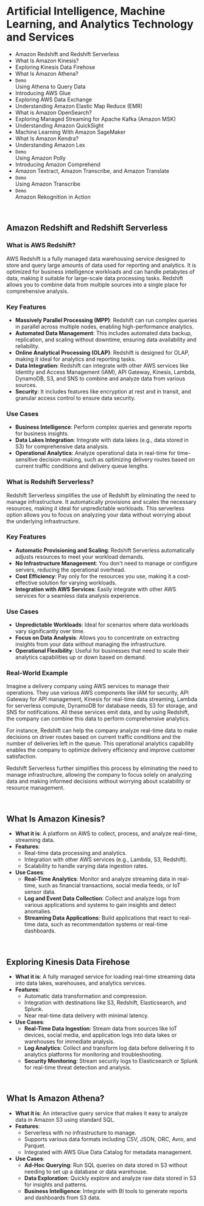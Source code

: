# Artificial Intelligence, Machine Learning, and Analytics Technology and Services
- Amazon Redshift and Redshift Serverless
- What Is Amazon Kinesis?
- Exploring Kinesis Data Firehose
- What Is Amazon Athena?
- `Demo`<br>Using Athena to Query Data
- Introducing AWS Glue
- Exploring AWS Data Exchange
- Understanding Amazon Elastic Map Reduce (EMR)
- What is Amazon OpenSearch?
- Exploring Managed Streaming for Apache Kafka (Amazon MSK)
- Understanding Amazon QuickSight
- Machine Learning With Amazon SageMaker
- What Is Amazon Kendra?
- Understanding Amazon Lex
- `Demo`<br>Using Amazon Polly
- Introducing Amazon Comprehend
- Amazon Textract, Amazon Transcribe, and Amazon Translate
- `Demo`<br>Using Amazon Transcribe
- `Demo`<br>Amazon Rekognition in Action


<br>

## Amazon Redshift and Redshift Serverless

### What is AWS Redshift?

AWS Redshift is a fully managed data warehousing service designed to store and query large amounts of data used for reporting and analytics. It is optimized for business intelligence workloads and can handle petabytes of data, making it suitable for large-scale data processing tasks. Redshift allows you to combine data from multiple sources into a single place for comprehensive analysis.

### Key Features

- **Massively Parallel Processing (MPP)**: Redshift can run complex queries in parallel across multiple nodes, enabling high-performance analytics.
- **Automated Data Management**: This includes automated data backup, replication, and scaling without downtime, ensuring data availability and reliability.
- **Online Analytical Processing (OLAP)**: Redshift is designed for OLAP, making it ideal for analytics and reporting tasks.
- **Data Integration**: Redshift can integrate with other AWS services like Identity and Access Management (IAM), API Gateway, Kinesis, Lambda, DynamoDB, S3, and SNS to combine and analyze data from various sources.
- **Security**: It includes features like encryption at rest and in transit, and granular access control to ensure data security.

### Use Cases

- **Business Intelligence**: Perform complex queries and generate reports for business insights.
- **Data Lakes Integration**: Integrate with data lakes (e.g., data stored in S3) for comprehensive data analysis.
- **Operational Analytics**: Analyze operational data in real-time for time-sensitive decision-making, such as optimizing delivery routes based on current traffic conditions and delivery queue lengths.

### What is Redshift Serverless?

Redshift Serverless simplifies the use of Redshift by eliminating the need to manage infrastructure. It automatically provisions and scales the necessary resources, making it ideal for unpredictable workloads. This serverless option allows you to focus on analyzing your data without worrying about the underlying infrastructure.

### Key Features

- **Automatic Provisioning and Scaling**: Redshift Serverless automatically adjusts resources to meet your workload demands.
- **No Infrastructure Management**: You don't need to manage or configure servers, reducing the operational overhead.
- **Cost Efficiency**: Pay only for the resources you use, making it a cost-effective solution for varying workloads.
- **Integration with AWS Services**: Easily integrate with other AWS services for a seamless data analysis experience.

### Use Cases

- **Unpredictable Workloads**: Ideal for scenarios where data workloads vary significantly over time.
- **Focus on Data Analysis**: Allows you to concentrate on extracting insights from your data without managing the infrastructure.
- **Operational Flexibility**: Useful for businesses that need to scale their analytics capabilities up or down based on demand.

### Real-World Example

Imagine a delivery company using AWS services to manage their operations. They use various AWS components like IAM for security, API Gateway for API management, Kinesis for real-time data streaming, Lambda for serverless compute, DynamoDB for database needs, S3 for storage, and SNS for notifications. All these services emit data, and by using Redshift, the company can combine this data to perform comprehensive analytics.

For instance, Redshift can help the company analyze real-time data to make decisions on driver routes based on current traffic conditions and the number of deliveries left in the queue. This operational analytics capability enables the company to optimize delivery efficiency and improve customer satisfaction.

Redshift Serverless further simplifies this process by eliminating the need to manage infrastructure, allowing the company to focus solely on analyzing data and making informed decisions without worrying about scalability or resource management.


<br>

## What Is Amazon Kinesis?
- **What it is**: A platform on AWS to collect, process, and analyze real-time, streaming data.
- **Features**:
  - Real-time data processing and analytics.
  - Integration with other AWS services (e.g., Lambda, S3, Redshift).
  - Scalability to handle varying data ingestion rates.
- **Use Cases**:
  - **Real-Time Analytics**: Monitor and analyze streaming data in real-time, such as financial transactions, social media feeds, or IoT sensor data.
  - **Log and Event Data Collection**: Collect and analyze logs from various applications and systems to gain insights and detect anomalies.
  - **Streaming Data Applications**: Build applications that react to real-time data, such as recommendation systems or real-time dashboards.

<br>

## Exploring Kinesis Data Firehose
- **What it is**: A fully managed service for loading real-time streaming data into data lakes, warehouses, and analytics services.
- **Features**:
  - Automatic data transformation and compression.
  - Integration with destinations like S3, Redshift, Elasticsearch, and Splunk.
  - Near real-time data delivery with minimal latency.
- **Use Cases**:
  - **Real-Time Data Ingestion**: Stream data from sources like IoT devices, social media, and application logs into data lakes or warehouses for immediate analysis.
  - **Log Analytics**: Collect and transform log data before delivering it to analytics platforms for monitoring and troubleshooting.
  - **Security Monitoring**: Stream security logs to Elasticsearch or Splunk for real-time threat detection and analysis.


<br>

## What Is Amazon Athena?
- **What it is**: An interactive query service that makes it easy to analyze data in Amazon S3 using standard SQL.
- **Features**:
  - Serverless with no infrastructure to manage.
  - Supports various data formats including CSV, JSON, ORC, Avro, and Parquet.
  - Integrated with AWS Glue Data Catalog for metadata management.
- **Use Cases**:
  - **Ad-Hoc Querying**: Run SQL queries on data stored in S3 without needing to set up a database or data warehouse.
  - **Data Exploration**: Quickly explore and analyze raw data stored in S3 for insights and patterns.
  - **Business Intelligence**: Integrate with BI tools to generate reports and dashboards from S3 data.


<br>


